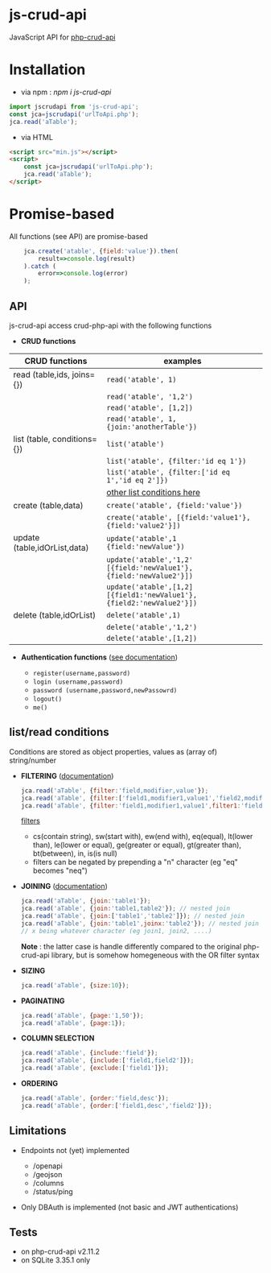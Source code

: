 # js-crud-api

JavaScript API for [php-crud-api](https://github.com/mevdschee/php-crud-api)


# Installation


- via npm : _npm i js-crud-api_

```javascript
import jscrudapi from 'js-crud-api';
const jca=jscrudapi('urlToApi.php');
jca.read('aTable');
```
- via HTML
```html
<script src="min.js"></script>
<script>
    const jca=jscrudapi('urlToApi.php');
    jca.read('aTable');
</script>
```

# Promise-based
All functions (see API) are promise-based
```javascript
    jca.create('atable', {field:'value'}).then(
        result=>console.log(result)    
    ).catch (
        error=>console.log(error)
    );   
```
## API

js-crud-api access crud-php-api with the following functions

- **CRUD functions**

| CRUD functions                   | examples                       |
| ----------------------------- | ------------------------------ |
| read (table,ids, joins={})    | ```read('atable', 1)```        |
|                               | ```read('atable', '1,2')```    |
|                               | ```read('atable', [1,2])```    |
|                               | ```read('atable', 1,{join:'anotherTable'})```    |
| list (table, conditions={})   | ```list('atable')```           |
|                               | ```list('atable', {filter:'id eq 1'})``` |
|                               | ```list('atable', {filter:['id eq 1','id eq 2']})``` |
|                               | [other list conditions here](#list-conditions)
| create (table,data)           | ```create('atable', {field:'value'})```      |
|                               | ```create('atable', [{field:'value1'},{field:'value2'}])```      |
| update (table,idOrList,data)  | ```update('atable',1 {field:'newValue'})```      |
|                               | ```update('atable','1,2' [{field:'newValue1'},{field:'newValue2'}])```      |
|                               | ```update('atable',[1,2] [{field1:'newValue1'},{field2:'newValue2'}])```      |
| delete (table,idOrList)       | ```delete('atable',1)```      |
|                               | ```delete('atable','1,2')```  |
|                               | ```delete('atable',[1,2])```  |

- **Authentication functions** ([see documentation](https://github.com/mevdschee/php-crud-api#database-authentication))

  * ```register(username,password)```
  * ```login (username,password)```
  * ```password (username,password,newPassowrd)```
  * ```logout()```
  * ```me()```




## list/read conditions
Conditions are stored as object properties, values as (array of) string/number

- **FILTERING** ([documentation](https://github.com/mevdschee/php-crud-api#filters))
  ```javascript
  jca.read('aTable', {filter:'field,modifier,value'});
  jca.read('aTable', {filter:['field1,modifier1,value1','field2,modifier2,value2']}); // AND
  jca.read('aTable', {filter:'field1,modifier1,value1',filter1:'field2,modifier2,value2'}); // OR
  ```
  <ins>filters</ins>
  * cs(contain string), sw(start with), ew(end with), eq(equal), lt(lower than), le(lower or equal), ge(greater or equal), gt(greater than), bt(between), in, is(is null)
  * filters can be negated by prepending a "n" character (eg "eq" becomes "neq")
  
- **JOINING** ([documentation](https://github.com/mevdschee/php-crud-api#joins))
    ```javascript
  jca.read('aTable', {join:'table1'});
  jca.read('aTable', {join:'table1,table2'}); // nested join
  jca.read('aTable', {join:['table1','table2']}); // nested join
  jca.read('aTable', {join:'table1',joinx:'table2'}); // nested join + same level join
  // x being whatever character (eg join1, join2, ....)
  ```
  
  **Note** : the latter case is handle differently compared to the original php-crud-api library, but is somehow homegeneous with the OR filter syntax


- **SIZING**
  ```javascript
  jca.read('aTable', {size:10});
  ```
- **PAGINATING**
  ```javascript
  jca.read('aTable', {page:'1,50'});
  jca.read('aTable', {page:1});
  ```
- **COLUMN SELECTION**
    ```javascript
  jca.read('aTable', {include:'field'});
  jca.read('aTable', {include:['field1,field2']});
  jca.read('aTable', {exclude:['field1']});
  ```
- **ORDERING**
  ```javascript
  jca.read('aTable', {order:'field,desc'});
  jca.read('aTable', {order:['field1,desc','field2']});
  ```

## Limitations

- Endpoints not (yet) implemented
  * /openapi
  * /geojson
  * /columns
  * /status/ping
  
- Only DBAuth is implemented (not basic and JWT authentications)

## Tests

- on php-crud-api v2.11.2
- on SQLite 3.35.1 only




